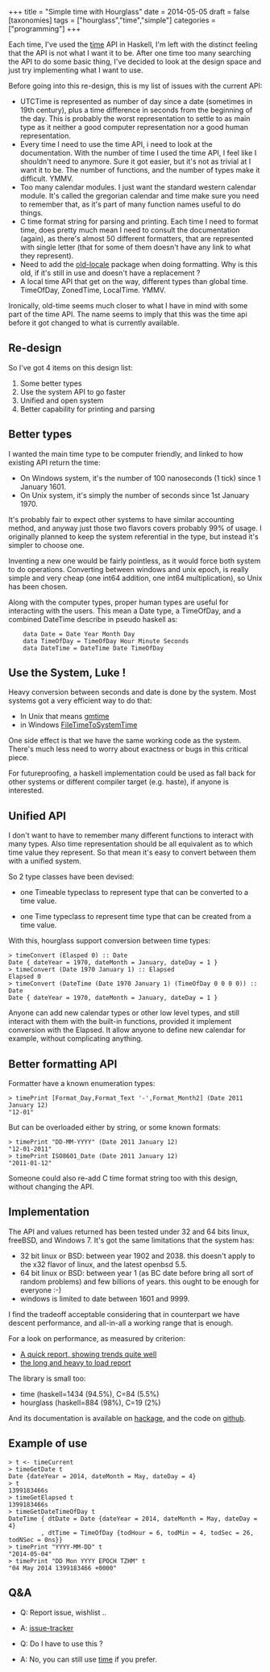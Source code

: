 +++
title = "Simple time with Hourglass"
date = 2014-05-05
draft = false
[taxonomies]
tags = ["hourglass","time","simple"]
categories = ["programming"]
+++

Each time, I've used the [time](http://hackage.haskell.org/package/time) API in
Haskell, I'm left with the distinct feeling that the API is not what I want it
to be. After one time too many searching the API to do some basic thing, I've
decided to look at the design space and just try implementing what I want to
use.

<!-- more -->

Before going into this re-design, this is my list of issues with the current API:

* UTCTime is represented as number of day since a date (sometimes in 19th
  century), plus a time difference in seconds from the beginning of the day.
  This is probably the worst representation to settle to as main type as it
  neither a good computer representation nor a good human representation.
* Every time I need to use the time API, i need to look at the documentation.
  With the number of time I used the time API, I feel like I shouldn't need to
  anymore. Sure it got easier, but it's not as trivial at I want it to be.
  The number of functions, and the number of types make it difficult. YMMV.
* Too many calendar modules. I just want the standard western calendar module.
  It's called the gregorian calendar and time make sure you need to remember
  that, as it's part of many function names useful to do things.
* C time format string for parsing and printing. Each time I need to format time,
  does pretty much mean I need to consult the documentation (again), as there's almost
  50 different formatters, that are represented with single letter (that for some of them doesn't have any link to what they represent).
* Need to add the [old-locale](http://hackage.haskell.org/package/old-locale)
  package when doing formatting. Why is this old, if it's still in use and
  doesn't have a replacement ?
* A local time API that get on the way, different types than global time.
  TimeOfDay, ZonedTime, LocalTime. YMMV.

Ironically, old-time seems much closer to what I have in mind with some part of
the time API.  The name seems to imply that this was the time api before it got
changed to what is currently available.

Re-design
---------

So I've got 4 items on this design list:

1) Some better types
2) Use the system API to go faster
3) Unified and open system
4) Better capability for printing and parsing

Better types
------------

I wanted the main time type to be computer friendly, and linked to how existing API return the time:

* On Windows system, it's the number of 100 nanoseconds (1 tick) since 1 January 1601.
* On Unix system, it's simply the number of seconds since 1st January 1970.

It's probably fair to expect other systems to have similar accounting method,
and anyway just those two flavors covers probably 99% of usage. I originally
planned to keep the system referential in the type, but instead it's simpler to
choose one.

Inventing a new one would be fairly pointless, as it would force both system to
do operations. Converting between windows and unix epoch, is really simple and
very cheap (one int64 addition, one int64 multiplication), so Unix has been chosen.

Along with the computer types, proper human types are useful for interacting
with the users. This mean a Date type, a TimeOfDay, and a combined DateTime
describe in pseudo haskell as:

~~~~ {.haskell}
    data Date = Date Year Month Day
    data TimeOfDay = TimeOfDay Hour Minute Seconds
    data DateTime = DateTime Date TimeOfDay
~~~~

Use the System, Luke !
----------------------

Heavy conversion between seconds and date is done by the system. Most
systems got a very efficient way to do that:

* In Unix that means [gmtime](http://pubs.opengroup.org/onlinepubs/009695399/functions/gmtime.html)
* in Windows [FileTimeToSystemTime](http://www.cs.rpi.edu/courses/fall01/os/FileTimeToSystemTime.html)

One side effect is that we have the same working code as the system.  There's
much less need to worry about exactness or bugs in this critical piece.

For futureproofing, a haskell implementation could be used as fall back for
other systems or different compiler target (e.g. haste), if anyone is
interested.

Unified API
-----------

I don't want to have to remember many different functions to interact with many types.
Also time representation should be all equivalent as to which time value they represent.
So that mean it's easy to convert between them with a unified system.

So 2 type classes have been devised:

* one Timeable typeclass to represent type that can be converted to a time
  value.

* one Time typeclass to represent time type that can be created from a time
  value.

With this, hourglass support conversion between time types:

~~~~ {.haskell}
> timeConvert (Elasped 0) :: Date
Date { dateYear = 1970, dateMonth = January, dateDay = 1 }
> timeConvert (Date 1970 January 1) :: Elapsed
Elapsed 0
> timeConvert (DateTime (Date 1970 January 1) (TimeOfDay 0 0 0 0)) :: Date
Date { dateYear = 1970, dateMonth = January, dateDay = 1 }
~~~~

Anyone can add new calendar types or other low level types, and still interact
with them with the built-in functions, provided it implement conversion with
the Elapsed. It allow anyone to define new calendar for example, without
complicating anything.

Better formatting API
---------------------

Formatter have a known enumeration types:

~~~~ {.haskell}
> timePrint [Format_Day,Format_Text '-',Format_Month2] (Date 2011 January 12)
"12-01"
~~~~

But can be overloaded either by string, or some known formats:

~~~~ {.haskell}
> timePrint "DD-MM-YYYY" (Date 2011 January 12)
"12-01-2011"
> timePrint ISO8601_Date (Date 2011 January 12)
"2011-01-12"
~~~~

Someone could also re-add C time format string too with this design,
without changing the API.

Implementation
--------------

The API and values returned has been tested under 32 and 64 bits linux,
freeBSD, and Windows 7.  It's got the same limitations that the system has:

* 32 bit linux or BSD: between year 1902 and 2038. this doesn't apply to the x32 flavor of linux, and the latest openbsd 5.5.
* 64 bit linux or BSD: between year 1 (as BC date before bring all sort of random problems) and few billions of years. this ought to be enough for everyone :-)
* windows is limited to date between 1601 and 9999.

I find the tradeoff acceptable considering that in counterpart we have descent
performance, and all-in-all a working range that is enough.

For a look on performance, as measured by criterion:

* [A quick report, showing trends quite well](http://tab.snarc.org/misc/hourglass-small-criterion.html)
* [the long and heavy to load report](http://tab.snarc.org/misc/hourglass-criterion.html)

The library is small too:

* time      (haskell=1434 (94.5%), C=84 (5.5%)
* hourglass (haskell=884 (98%), C=19 (2%)

And its documentation is available on [hackage](http://hackage.haskell.org/package/hourglass), and the code on [github](https://github.com/vincenthz/hs-hourglass).

Example of use
--------------

~~~ {.haskell}
> t <- timeCurrent
> timeGetDate t
Date {dateYear = 2014, dateMonth = May, dateDay = 4}
> t
1399183466s
> timeGetElapsed t
1399183466s
> timeGetDateTimeOfDay t
DateTime { dtDate = Date {dateYear = 2014, dateMonth = May, dateDay = 4}
         , dtTime = TimeOfDay {todHour = 6, todMin = 4, todSec = 26, todNSec = 0ns}}
> timePrint "YYYY-MM-DD" t
"2014-05-04"
> timePrint "DD Mon YYYY EPOCH TZHM" t
"04 May 2014 1399183466 +0000"
~~~~~

Q&A
---

* Q: Report issue, wishlist ..
* A: [issue-tracker](https://github.com/vincenthz/hs-hourglass/issues)

* Q: Do I have to use this ?
* A: No, you can still use [time](http://hackage.haskell.org/package/time) if you prefer.
